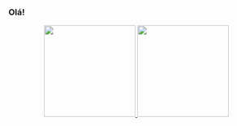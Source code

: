 ### Olá!
<div align="center">
  <a href="https://github.com/wjrcode">
  <img height="180em" src="https://github-readme-stats.vercel.app/api?username=wjrcode&show_icons=true&include_all_commits=true&count_private=true"/>
  <img height="180em" src="https://github-readme-stats.vercel.app/api/top-langs/?username=wjrcode&layout=compact&langs_count=7include_all_commits=true&count_private=true"/>
</div>
